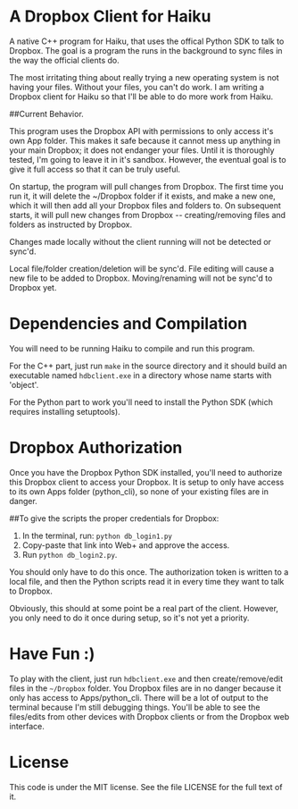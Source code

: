 # A Dropbox Client for Haiku

A native C++ program for Haiku, that uses the offical Python SDK to talk to Dropbox.
The goal is a program the runs in the background to sync files in the way the official clients do.

The most irritating thing about really trying a new operating system is not having your files.
Without your files, you can't do work.
I am writing a Dropbox client for Haiku so that I'll be able to do more work from Haiku.

##Current Behavior.

This program uses the Dropbox API with permissions to only access it's own App folder.
This makes it safe because it cannot mess up anything in your main Dropbox;
it does not endanger your files.
Until it is thoroughly tested, I'm going to leave it in it's sandbox.
However, the eventual goal is to give it full access so that it can be truly useful.

On startup, the program will pull changes from Dropbox.
The first time you run it, it will delete the ~/Dropbox folder if it exists,
and make a new one, which it will then add all your Dropbox files and folders to.
On subsequent starts, it will pull new changes from Dropbox
-- creating/removing files and folders as instructed by Dropbox.

Changes made locally without the client running will not be detected or sync'd.

Local file/folder creation/deletion will be sync'd.
File editing will cause a new file to be added to Dropbox.
Moving/renaming will not be sync'd to Dropbox yet.

# Dependencies and Compilation

You will need to be running Haiku to compile and run this program.

For the C++ part, just run `make` in the source directory
and it should build an executable named `hdbclient.exe`
in a directory whose name starts with 'object'.

For the Python part to work you'll need to install the Python SDK
(which requires installing setuptools).

# Dropbox Authorization

Once you have the Dropbox Python SDK installed,
you'll need to authorize this Dropbox client to access your Dropbox.
It is setup to only have access to its own Apps folder (python_cli),
so none of your existing files are in danger.

##To give the scripts the proper credentials for Dropbox:

1. In the terminal, run: `python db_login1.py`
2. Copy-paste that link into Web+ and approve the access.
3. Run `python db_login2.py`.

You should only have to do this once.
The authorization token is written to a local file,
and then the Python scripts read it in every time they want to talk to Dropbox.

Obviously, this should at some point be a real part of the client.
However, you only need to do it once during setup, so it's not yet a priority.

# Have Fun :)

To play with the client, just run `hdbclient.exe`
and then create/remove/edit files in the `~/Dropbox` folder.
You Dropbox files are in no danger because it only has access to Apps/python_cli.
There will be a lot of output to the terminal because I'm still debugging things.
You'll be able to see the files/edits from other devices
with Dropbox clients or from the Dropbox web interface.

# License

This code is under the MIT license.
See the file LICENSE for the full text of it.